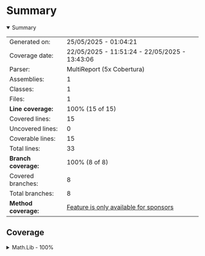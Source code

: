 # Summary
<details open><summary>Summary</summary>

|||
|:---|:---|
| Generated on: | 25/05/2025 - 01:04:21 |
| Coverage date: | 22/05/2025 - 11:51:24 - 22/05/2025 - 13:43:06 |
| Parser: | MultiReport (5x Cobertura) |
| Assemblies: | 1 |
| Classes: | 1 |
| Files: | 1 |
| **Line coverage:** | 100% (15 of 15) |
| Covered lines: | 15 |
| Uncovered lines: | 0 |
| Coverable lines: | 15 |
| Total lines: | 33 |
| **Branch coverage:** | 100% (8 of 8) |
| Covered branches: | 8 |
| Total branches: | 8 |
| **Method coverage:** | [Feature is only available for sponsors](https://reportgenerator.io/pro) |

</details>

## Coverage
<details><summary>Math.Lib - 100%</summary>

|**Name**|**Line**|**Branch**|
|:---|---:|---:|
|**Math.Lib**|**100%**|**100%**|
|Math.Lib.Rooter|100%|100%|

</details>
